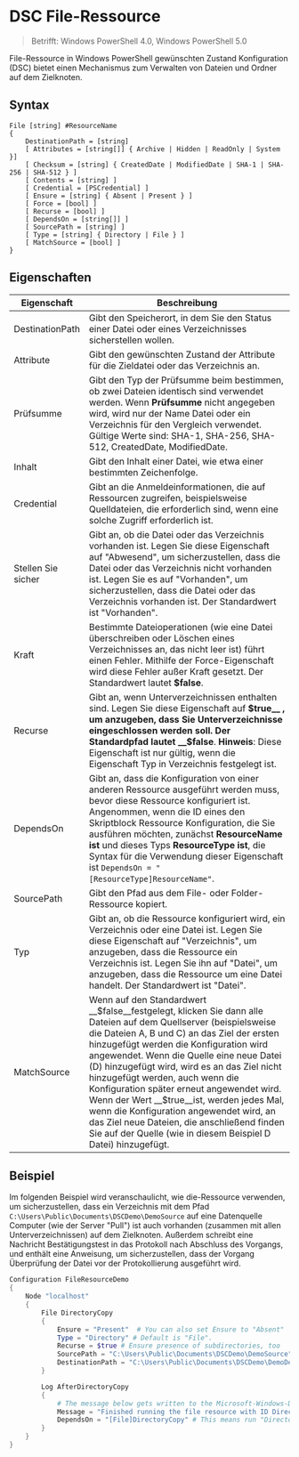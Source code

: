 # DSC File-Ressource

> Betrifft: Windows PowerShell 4.0, Windows PowerShell 5.0

File-Ressource in Windows PowerShell gewünschten Zustand Konfiguration (DSC) bietet einen Mechanismus zum Verwalten von Dateien und Ordner auf dem Zielknoten.

## Syntax
```
File [string] #ResourceName
{
    DestinationPath = [string]
    [ Attributes = [string[]] { Archive | Hidden | ReadOnly | System }]
    [ Checksum = [string] { CreatedDate | ModifiedDate | SHA-1 | SHA-256 | SHA-512 } ]
    [ Contents = [string] ]
    [ Credential = [PSCredential] ]
    [ Ensure = [string] { Absent | Present } ] 
    [ Force = [bool] ]
    [ Recurse = [bool] ]
    [ DependsOn = [string[]] ]
    [ SourcePath = [string] ]
    [ Type = [string] { Directory | File } ] 
    [ MatchSource = [bool] ]
}
```

## Eigenschaften

|  Eigenschaft  |  Beschreibung   | 
|---|---| 
| DestinationPath| Gibt den Speicherort, in dem Sie den Status einer Datei oder eines Verzeichnisses sicherstellen wollen.| 
| Attribute| Gibt den gewünschten Zustand der Attribute für die Zieldatei oder das Verzeichnis an.| 
| Prüfsumme| Gibt den Typ der Prüfsumme beim bestimmen, ob zwei Dateien identisch sind verwendet werden. Wenn __Prüfsumme__ nicht angegeben wird, wird nur der Name Datei oder ein Verzeichnis für den Vergleich verwendet. Gültige Werte sind: SHA-1, SHA-256, SHA-512, CreatedDate, ModifiedDate.| 
| Inhalt| Gibt den Inhalt einer Datei, wie etwa einer bestimmten Zeichenfolge.| 
| Credential| Gibt an die Anmeldeinformationen, die auf Ressourcen zugreifen, beispielsweise Quelldateien, die erforderlich sind, wenn eine solche Zugriff erforderlich ist.| 
| Stellen Sie sicher| Gibt an, ob die Datei oder das Verzeichnis vorhanden ist. Legen Sie diese Eigenschaft auf "Abwesend", um sicherzustellen, dass die Datei oder das Verzeichnis nicht vorhanden ist. Legen Sie es auf "Vorhanden", um sicherzustellen, dass die Datei oder das Verzeichnis vorhanden ist. Der Standardwert ist "Vorhanden".| 
| Kraft| Bestimmte Dateioperationen (wie eine Datei überschreiben oder Löschen eines Verzeichnisses an, das nicht leer ist) führt einen Fehler. Mithilfe der Force-Eigenschaft wird diese Fehler außer Kraft gesetzt. Der Standardwert lautet __$false__.| 
| Recurse| Gibt an, wenn Unterverzeichnissen enthalten sind. Legen Sie diese Eigenschaft auf __$true__ , um anzugeben, dass Sie Unterverzeichnisse eingeschlossen werden soll. Der Standardpfad lautet __$false__. **Hinweis**: Diese Eigenschaft ist nur gültig, wenn die Eigenschaft Typ in Verzeichnis festgelegt ist.| 
| DependsOn | Gibt an, dass die Konfiguration von einer anderen Ressource ausgeführt werden muss, bevor diese Ressource konfiguriert ist. Angenommen, wenn die ID eines den Skriptblock Ressource Konfiguration, die Sie ausführen möchten, zunächst __ResourceName ist__ und dieses Typs __ResourceType ist__, die Syntax für die Verwendung dieser Eigenschaft ist `DependsOn = "[ResourceType]ResourceName"`.| 
| SourcePath| Gibt den Pfad aus dem File- oder Folder-Ressource kopiert.| 
| Typ| Gibt an, ob die Ressource konfiguriert wird, ein Verzeichnis oder eine Datei ist. Legen Sie diese Eigenschaft auf "Verzeichnis", um anzugeben, dass die Ressource ein Verzeichnis ist. Legen Sie ihn auf "Datei", um anzugeben, dass die Ressource um eine Datei handelt. Der Standardwert ist "Datei".| 
| MatchSource| Wenn auf den Standardwert __$false__festgelegt, klicken Sie dann alle Dateien auf dem Quellserver (beispielsweise die Dateien A, B und C) an das Ziel der ersten hinzugefügt werden die Konfiguration wird angewendet. Wenn die Quelle eine neue Datei (D) hinzugefügt wird, wird es an das Ziel nicht hinzugefügt werden, auch wenn die Konfiguration später erneut angewendet wird. Wenn der Wert __$true__ist, werden jedes Mal, wenn die Konfiguration angewendet wird, an das Ziel neue Dateien, die anschließend finden Sie auf der Quelle (wie in diesem Beispiel D Datei) hinzugefügt.| 

## Beispiel

Im folgenden Beispiel wird veranschaulicht, wie die-Ressource verwenden, um sicherzustellen, dass ein Verzeichnis mit dem Pfad `C:\Users\Public\Documents\DSCDemo\DemoSource` auf eine Datenquelle Computer (wie der Server "Pull") ist auch vorhanden (zusammen mit allen Unterverzeichnissen) auf dem Zielknoten. Außerdem schreibt eine Nachricht Bestätigungstest in das Protokoll nach Abschluss des Vorgangs, und enthält eine Anweisung, um sicherzustellen, dass der Vorgang Überprüfung der Datei vor der Protokollierung ausgeführt wird.

```powershell
Configuration FileResourceDemo
{
    Node "localhost"
    {
        File DirectoryCopy
        {
            Ensure = "Present"  # You can also set Ensure to "Absent"
            Type = "Directory" # Default is "File".
            Recurse = $true # Ensure presence of subdirectories, too
            SourcePath = "C:\Users\Public\Documents\DSCDemo\DemoSource"
            DestinationPath = "C:\Users\Public\Documents\DSCDemo\DemoDestination"    
        }

        Log AfterDirectoryCopy
        {
            # The message below gets written to the Microsoft-Windows-Desired State Configuration/Analytic log
            Message = "Finished running the file resource with ID DirectoryCopy"
            DependsOn = "[File]DirectoryCopy" # This means run "DirectoryCopy" first.
        }
    }
}
```
